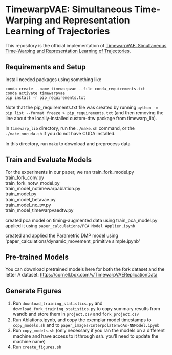 

# TimewarpVAE: Simultaneous Time-Warping and Representation Learning of Trajectories

This repository is the official implementation of [TimewarpVAE: Simultaneous Time-Warping and Representation Learning of Trajectories](). 

## Requirements and Setup
Install needed packages using something like
```
conda create --name timewarpvae --file conda_requirements.txt
conda activate timewarpvae
pip install -r pip_requirements.txt
```

Note that the pip_requirements.txt file was created by running `python -m pip list --format freeze > pip_requirements.txt` 
(and then removing the line about the locally-installed custom-dtw package from timewarp_lib).

In `timewarp_lib` directory, run the `./make.sh` command, or the `./make_nocuda.sh` if you do not have CUDA installed.

In this directory, run `make` to download and preprocess data


## Train and Evaluate Models 
For the experiments in our paper, we ran
train_fork_model.py  
train_fork_conv.py   
train_fork_notw_model.py  
train_model_notimewarpablation.py  
train_model.py                 
train_model_betavae.py    
train_model_no_tw.py               
train_model_timewarpvaedtw.py

created pca model on timing-augmented data using
train_pca_model.py
applied it using
`paper_calculations/PCA Model Applier.ipynb`

created and applied the Parametric DMP model using
'paper_calculations/dynamic_movement_primitive simple.ipynb'

## Pre-trained Models

You can download pretrained models here for both the fork dataset and the letter A dataset: https://cornell.box.com/v/TimewarpVAEReplicationData


## Generate Figures
1) Run `download_training_statistics.py` and `download_fork_training_statistics.py` to copy summary results from wandb and store them in `project.csv` and `fork_project.csv`
2) Run Ablations.ipynb, and copy the exemplar model timestamps to `copy_models.sh` and to `paper_images/InterpolateTwoAs-NNModel.ipynb`
3) Run `copy_models.sh` (only necessary if you ran the models on a different machine and have access to it through ssh. you'll need to update the machine name)
4) Run `create_figures.sh`
